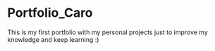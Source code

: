 # Portfolio_Caro
This is my first portfolio with my personal projects just to improve my knowledge and keep learning :) 
